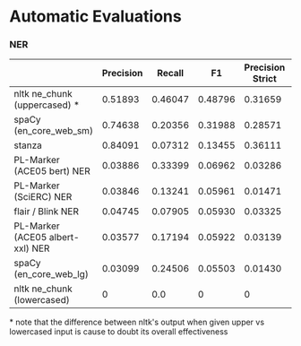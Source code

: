 # Automatic Evaluations

### NER

|                                  | Precision | Recall  | F1      | Precision Strict | Recall Strict | F1 Strict |
|----------------------------------|-----------|---------|---------|------------------|---------------|-----------|
| nltk ne_chunk (uppercased) *     | 0.51893   | 0.46047 | 0.48796 | 0.31659          | 0.28656       | 0.30082   |
| spaCy (en_core_web_sm)           | 0.74638   | 0.20356 | 0.31988 | 0.28571          | 0.06719       | 0.10880   |
| stanza                           | 0.84091   | 0.07312 | 0.13455 | 0.36111          | 0.02569       | 0.04797   |
| PL-Marker (ACE05 bert) NER       | 0.03886   | 0.33399 | 0.06962 | 0.03286          | 0.28063       | 0.05882   |
| PL-Marker (SciERC) NER           | 0.03846   | 0.13241 | 0.05961 | 0.01471          | 0.04941       | 0.02267   |
| flair / Blink NER                | 0.04745   | 0.07905 | 0.05930 | 0.03325          | 0.05534       | 0.04154   |
| PL-Marker (ACE05 albert-xxl) NER | 0.03577   | 0.17194 | 0.05922 | 0.03139          | 0.15020       | 0.05193   |
| spaCy (en_core_web_lg)           | 0.03099   | 0.24506 | 0.05503 | 0.01430          | 0.11265       | 0.02537   |
| nltk ne_chunk (lowercased)       | 0         | 0.0     | 0       | 0                | 0.0           | 0         |

\* note that the difference between nltk's output when given upper vs lowercased input is cause to doubt its overall effectiveness

